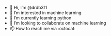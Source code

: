 - 👋 Hi, I’m @drdb311
- 👀 I’m interested in machine learning
- 🌱 I’m currently learning python
- 💞️ I’m looking to collaborate on machine learning
- 📫 How to reach me via :octocat:

<!---
drdb311/drdb311 is a ✨ special ✨ repository because its `README.md` (this file) appears on your GitHub profile.
You can click the Preview link to take a look at your changes.
--->
